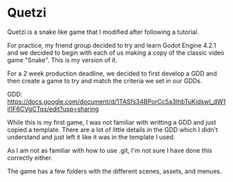 # Quetzi
Quetzi is a snake like game that I modified after following a tutorial.

For practice, my friend group decided to try and learn Godot Engine 4.2.1 and we decided to begin with each of us making a copy of the classic video game "Snake".  This is my version of it.

For a 2 week production deadline, we decided to first develop a GDD and then create a game to try and match the criteria we set in our GDDs. 

GDD: https://docs.google.com/document/d/1TASfs34BPorCc5a3IhbTuKidswI_dW1il1F6CVgCTqs/edit?usp=sharing

While this is my first game, I was not familiar with writting a GDD and just copied a template.  There are a lot of little details in the GDD which I didn't understand and just left it like it was in the template I used.

As I am not as familiar with how to use .git, I'm not sure I have done this correctly either.

The game has a few folders with the different scenes, assets, and menues.
